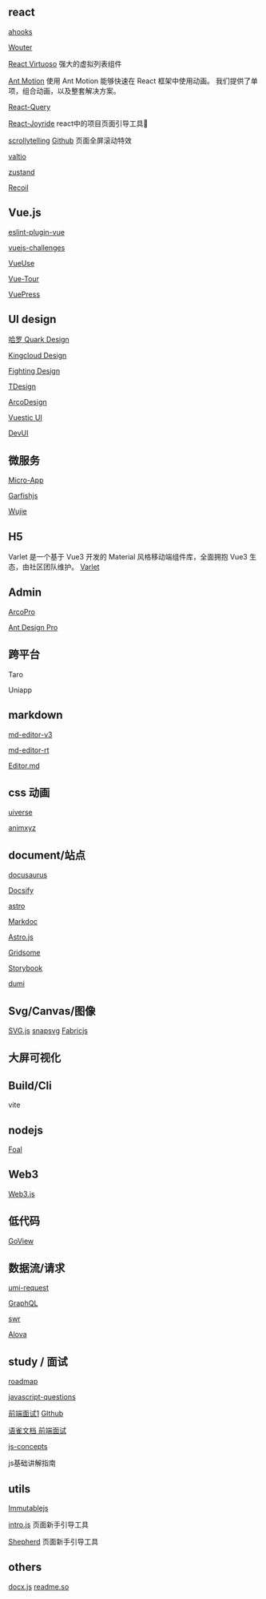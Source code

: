 ## react

[ahooks](https://ahooks.js.org/zh-CN/)

[Wouter](https://github.com/molefrog/wouter)

[React Virtuoso](https://virtuoso.dev/) 强大的虚拟列表组件

[Ant Motion](https://motion.ant.design/index-cn) 使用 Ant Motion 能够快速在 React 框架中使用动画。
我们提供了单项，组合动画，以及整套解决方案。

[React-Query](https://cangsdarm.github.io/react-query-web-i18n/)

[React-Joyride](https://docs.react-joyride.com/) react中的项目页面引导工具🔧

[scrollytelling](https://scrollytelling.basement.studio/) [Github](https://github.com/basementstudio/scrollytelling) 页面全屏滚动特效

[valtio](https://valtio.pmnd.rs/docs/introduction/getting-started)

[zustand](https://zustand-demo.pmnd.rs/)

[Recoil](https://recoiljs.org/zh-hans/docs/introduction/installation)

## Vue.js

[eslint-plugin-vue](https://eslint.vuejs.org/)

[vuejs-challenges](https://cn-vuejs-challenges.netlify.app/)

[VueUse]()

[Vue-Tour](https://pulsardev.github.io/vue-tour/)

[VuePress]()



## UI design

[哈罗 Quark Design](https://quark-design.hellobike.com/#/)

[Kingcloud Design](https://design.ksyun.com/)

[Fighting Design](https://fighting.tianyuhao.cn/)

[TDesign](https://tdesign.tencent.com/)

[ArcoDesign](https://arco.design/)

[Vuestic UI](https://vuestic.dev/zh/introduction/overview)

[DevUI](https://vue-devui.github.io/)

## 微服务

[Micro-App](https://zeroing.jd.com/micro-app/)

[Garfishjs](https://www.garfishjs.org/guide/)

[Wujie](https://wujie-micro.github.io/doc/guide/)

## H5

Varlet 是一个基于 Vue3 开发的 Material 风格移动端组件库，全面拥抱 Vue3 生态，由社区团队维护。
[Varlet](https://varlet.gitee.io/varlet-ui/?from=thosefree.com#/zh-CN/index)

## Admin

[ArcoPro](https://pro.arco.design/)

[Ant Design Pro](https://pro.ant.design/zh-CN/)

## 跨平台
Taro

Uniapp



## markdown

[md-editor-v3](https://imzbf.github.io/md-editor-v3/docs)

[md-editor-rt](https://imzbf.github.io/md-editor-rt/)

[Editor.md](https://pandao.github.io/editor.md/)

## css 动画

[uiverse](https://uiverse.io/all)

[animxyz](https://animxyz.com/)

## document/站点

[docusaurus](https://docusaurus.io/zh-CN/)

[Docsify](https://docsify.js.org/#/)

[astro](https://astro.build/)

[Markdoc](https://markdoc.dev/)

[Astro.js](https://astro.build/)

[Gridsome](https://gridsome.org/)

[Storybook](https://storybook.js.org/)

[dumi](https://d.umijs.org/)

## Svg/Canvas/图像

[SVG.js](https://svgjs.dev/docs/3.0/)
[snapsvg](http://snapsvg.io/)
[Fabricjs](http://fabricjs.com/)

## 大屏可视化


## Build/Cli

vite

## nodejs

[Foal]()

## Web3

[Web3.js](https://web3js.org/)


## 低代码

[GoView](https://www.mtruning.club/)

## 数据流/请求

[umi-request](https://github.com/umijs/umi-request)

[GraphQL](https://graphql.cn/)

[swr](https://swr.bootcss.com/)

[Alova](https://alova.js.org/zh-CN/)

## study / 面试

[roadmap](https://roadmap.sh/)

[javascript-questions](https://github.com/lydiahallie/javascript-questions)

[前端面试1](https://vue3js.cn/interview/) [GIthub](https://github.com/febobo/web-interview)

[语雀文档 前端面试](https://www.yuque.com/cuggz/interview)

[js-concepts](https://github.com/leonardomso/33-js-concepts)

js基础讲解指南

## utils

[Immutablejs](https://immutable-js.com/)

[intro.js](https://introjs.com/) 页面新手引导工具

[Shepherd](https://shepherdjs.dev/) 页面新手引导工具


## others

[docx.js](https://docx.js.org/#/)
[readme.so](https://readme.so)



